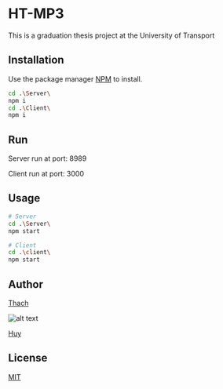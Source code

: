 # HT-MP3

This is a graduation thesis project at the University of Transport

## Installation
Use the package manager [NPM](https://www.npmjs.com/) to install.

```bash
cd .\Server\
npm i
cd .\Client\
npm i
```

## Run

Server run at port: 8989

Client run at port: 3000

## Usage

```bash
# Server
cd .\Server\
npm start

# Client
cd .\client\
npm start
```

## Author

[Thach](https://www.facebook.com/Thach.Huynh.ZoneNop)

![alt text](https://avatars.githubusercontent.com/u/75834703?s=40&v=4)

[Huy](https://www.facebook.com/huy.diep.3388630)

## License

[MIT](https://choosealicense.com/licenses/mit/)
